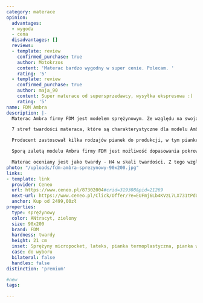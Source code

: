 ```yaml
---
category: materace
opinion:
  advantages:
  - wygoda
  - cena
  disadvantages: []
  reviews:
  - template: review
    confirmed_purchase: true
    author: Motokrzos
    content: 'Materac bardzo wygodny w super cenie. Polecam. '
    rating: '5'
  - template: review
    confirmed_purchase: true
    author: maja_90
    content: Super materace od supersprzedawcy, wysyłka ekspresowa :)
    rating: '5'
name: FDM Ambra
description: |-
  Materac Ambra firmy FDM jest modelem sprężynowym. Ze względu na swoją niewielką szerokość jest on produktem przeznaczonym dla jednej osoby. Producent zastosował wiele materiałów w celu zapewnienia wyjątkowego komfortu użytkowania. Innowacją są w tym przypadku sprężyny określane jako micropocket - mają tylko nieco ponad 2 cm szerokości. Dzięki temu wewnątrz materaca znajduje się ponad 1000 punktów podparcia, co zdarza się bardzo rzadko.

  7 stref twardości materaca, które są charakterystyczne dla modelu Ambra, gwarantuje, że wszystkie części ciała mają idealne podłoże. Takie rozwiązanie sprawia, że produkt idealnie dopasowuje się do sylwetki, zapewniając komfortowy i zdrowy wypoczynek. Nie ma większego znaczenia waga użytkownika, co często zdarza się w innych modelach.

  Producent zastosował kilka rodzajów pianek do produkcji, w tym piankę termoelastyczną oraz piankę wysokoelastyczną. Warstwa lateksu oraz żelu chłodzącego zapewnia właściwą termoregulację podczas snu, dzięki czemu użytkownikowi nie będzie ani za gorąco, ani za zimno. Materac sprawdza się zatem niezależnie od pory roku.

  Sporą zaletą modelu Ambra firmy FDM jest możliwość dopasowania pokrowca według własnych potrzeb. Podstawowy wzór jest wykonany z poliestru, jednak można dobrać także inne pokrycie - aloesowe lub z nitkami srebra. Wybór konkretnego rodzaju pokrowca wpływa na cenę materaca - im lepsza jakość, tym również wyższa cena. Z uwagi na własne zdrowie warto jednak wybierać te pokrowce, które charakteryzują się lepszymi właściwościami.

  Materac oceniany jest jako twardy - H4 w skali twardości. Z tego względu produkt sprawdzi się najlepiej dla użytkowników o cięższej wadze. Lżejsze osoby mogą odbierać go jako zbyt twardy. Te odczucia są jednak indywidualną kwestią uzależnioną od własnych preferencji.
photo: "/uploads/fdm-ambra-sprezynowy-90x200.jpg"
links:
- template: link
  provider: Ceneo
  url: https://www.ceneo.pl/87302004#crid=319308&pid=21269
  next-url: https://www.ceneo.pl/Click/Offer/?e=EUFmj6Lb4KVzL7LX731tPdUdnLNv22h6RYOFaKhjMLRrpvSAVQWpymgDfJNmUa3IoFXWzlHj1mHX-xyF5U-7b1B85ZET95apmWI9yt3KklDLHumjUXYQC_nvohlXdxd4gZjQdaKT6dS0hB2pyG0gcqVQTMJZBQ3dpVBMwlkFDd25dOa-LJtP5oi9D3l6sBAFpVBMwlkFDd1lQuT1lZpu37gxTDhQyjqBwU0MccliSuVe_nuNwC_HmSXN_8deV3267HkGVD1K6ReAOB97qiAY_nJO5JjGeuVexf-GtpZvge5E_N1j77qxJkgUe3LeiM1QXib7AVyztf8=&a=2&rc=notset
  anchor: Kup od 2499,00zł
properties:
  type: sprężynowy
  color: ANtracyt, zielony
  size: 90x200
  brand: FDM
  hardness: twardy
  height: 21 cm
  inset: Sprężyny micropocket, lateks, pianka termoplastyczna, pianka wysokoelastyczna
  case: do wyboru
  bilateral: false
  handles: false
distinction: 'premium'

#new
tags:

---
```

